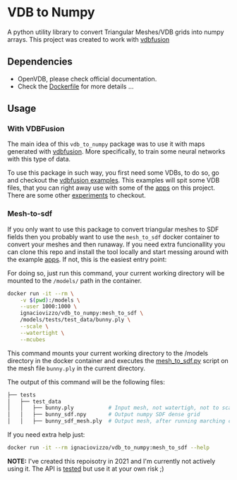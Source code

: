 # VDB to Numpy

A python utility library to convert Triangular Meshes/VDB grids into numpy arrays. This project was
created to work with [vdbfusion](https://github.com/PRBonn/vdbfusion)

## Dependencies

- OpenVDB, please check official documentation.
- Check the [Dockerfile](./docker/builder/Dockerfile) for more details ...

## Usage

### With VDBFusion

The main idea of this `vdb_to_numpy` package was to use it with maps generated with
[vdbfusion](https://github.com/PRBonn/vdbfusion). More specifically, to train some neural networks
with this type of data.

To use this package in such way, you first need some VDBs, to do so, go and checkout the [vdbfusion
examples](https://github.com/PRBonn/vdbfusion/tree/main/examples/python). This examples will spit
some VDB files, that you can right away use with some of the [apps](./apps) on this project. There
are some other [experiments](./experiments) to checkout.

### Mesh-to-sdf

If you only want to use this package to convert triangular meshes to SDF fields then you probably
want to use the `mesh_to_sdf` docker container to convert your meshes and then runaway. If you need
extra funcionallity you can clone this repo and install the tool locally and start messing around
with the example [apps](./apps/). If not, this is the easiest entry point:

For doing so, just run this command, your current working directory will be
mounted to the `/models/` path in the container.

```sh
docker run -it --rm \
    -v $(pwd):/models \
    --user 1000:1000 \
    ignaciovizzo/vdb_to_numpy:mesh_to_sdf \
    /models/tests/test_data/bunny.ply \
    --scale \
    --watertight \
    --mcubes
```

This command mounts your current working directory to the /models directory in
the docker container and executes the [mesh_to_sdf.py](apps/mesh_to_sdf.py)
script on the mesh file `bunny.ply` in the current directory.

The output of this command will be the following files:

```sh
├── tests
│   ├── test_data
│   │   ├── bunny.ply           # Input mesh, not watertigh, not to scale
│   │   ├── bunny_sdf.npy       # Output numpy SDF dense grid
│   │   ├── bunny_sdf_mesh.ply  # Output mesh, after running marching cubes
```

If you need extra help just:

```sh
docker run -it --rm ignaciovizzo/vdb_to_numpy:mesh_to_sdf --help
```

**NOTE:** I've created this repoisotry in 2021 and I'm currently not actively using it. The API is
[tested](./tests) but use it at your own risk ;)
